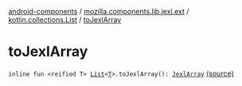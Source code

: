 [android-components](../../index.md) / [mozilla.components.lib.jexl.ext](../index.md) / [kotlin.collections.List](index.md) / [toJexlArray](./to-jexl-array.md)

# toJexlArray

`inline fun <reified T> `[`List`](https://kotlinlang.org/api/latest/jvm/stdlib/kotlin.collections/-list/index.html)`<`[`T`](to-jexl-array.md#T)`>.toJexlArray(): `[`JexlArray`](../../mozilla.components.lib.jexl.value/-jexl-array/index.md) [(source)](https://github.com/mozilla-mobile/android-components/blob/master/components/lib/jexl/src/main/java/mozilla/components/lib/jexl/ext/JexlExtensions.kt#L15)